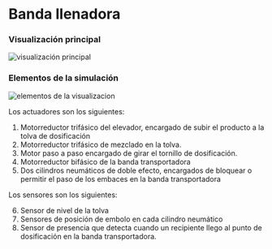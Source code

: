 # Banda llenadora
### Visualización principal

![visualización principal](https://github.com/cap-repositories/PLC_ava/blob/master/CODESYS/Procesos/Banda_llenadora/Imagenes/visualizacion_principal.gif "visualización principal")

### Elementos de la simulación

![elementos de la visualizacion](https://github.com/cap-repositories/PLC_ava/blob/master/CODESYS/Procesos/Banda_llenadora/Imagenes/completo.png "visualizacion completa")

Los actuadores son los siguientes:
1.	Motorreductor trifásico del elevador, encargado de subir el producto a la tolva de dosificación
2.	Motorreductor trifásico de mezclado en la tolva.
3.	Motor paso a paso encargado de girar el tornillo de dosificación.
4.	Motorreductor bifásico de la banda transportadora
5.	Dos cilindros neumáticos de doble efecto, encargados de bloquear o permitir el paso de los embaces en la banda transportadora

Los sensores son los siguientes:

6.	Sensor de nivel de la tolva
7.	Sensores de posición de embolo en cada cilindro neumático
8.	Sensor de presencia que detecta cuando un recipiente llego al punto de dosificación en la banda transportadora.
